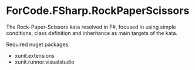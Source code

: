 # ForCode.FSharp.RockPaperScissors

The Rock-Paper-Scissors kata resolved in F#, focused in using simple conditions, class definition and inheritance as main targets of the kata.

Required nuget packages:

- xunit.extensions
- xunit.runner.visualstudio
